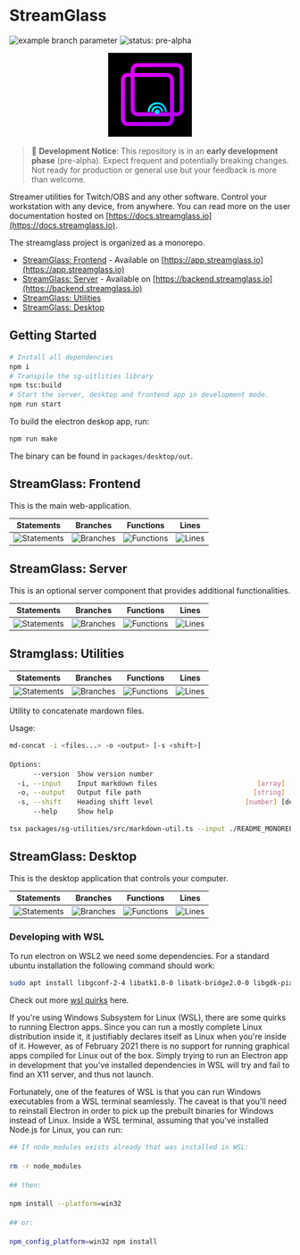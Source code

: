 <!-- Source: ./README_MONOREPO_ROOT.md -->

# StreamGlass


![example branch parameter](https://github.com/ggcaponetto/streamglass/actions/workflows/main.yml/badge.svg?branch=main)
![status: pre-alpha](https://img.shields.io/badge/pre--alpha-active_development-green)

<p align="center">
  <img src="./packages/frontend/public/assets/logo/icon.png" width="150" alt="Logo">
</p>

> 🚧 **Development Notice**: This repository is in an **early development phase** (pre-alpha). Expect frequent and potentially breaking changes. Not ready for production or general use but your feedback is more than welcome.

Streamer utilities for Twitch/OBS and any other software. Control your workstation with any device, from anywhere.
You can read more on the user documentation hosted on [https://docs.streamglass.io](https://docs.streamglass.io).

The streamglass project is organized as a monorepo.

- [StreamGlass: Frontend](./packages/frontend/README.md) - Available on [https://app.streamglass.io](https://app.streamglass.io)
- [StreamGlass: Server](./packages/server/README.md) - Available on [https://backend.streamglass.io](https://backend.streamglass.io)
- [StreamGlass: Utilities](./packages/sg-utilities/README.md)
- [StreamGlass: Desktop](./packages/desktop/README.md)

## Getting Started

```bash
# Install all dependencies
npm i
# Transpile the sg-uitlities library
npm tsc:build
# Start the server, desktop and frontend app in development mode.
npm run start
```

To build the electron deskop app, run:

```bash
npm run make
```

The binary can be found in `packages/desktop/out`.


<!-- Source: ./packages/frontend/README.md -->

## StreamGlass: Frontend

This is the main web-application.

| Statements                  | Branches                | Functions                 | Lines             |
| --------------------------- | ----------------------- | ------------------------- | ----------------- |
| ![Statements](https://img.shields.io/badge/statements-1.45%25-red.svg?style=flat) | ![Branches](https://img.shields.io/badge/branches-20%25-red.svg?style=flat) | ![Functions](https://img.shields.io/badge/functions-20%25-red.svg?style=flat) | ![Lines](https://img.shields.io/badge/lines-1.45%25-red.svg?style=flat) |


<!-- Source: ./packages/server/README.md -->

## StreamGlass: Server

This is an optional server component that provides additional functionalities.

| Statements                  | Branches                | Functions                 | Lines             |
| --------------------------- | ----------------------- | ------------------------- | ----------------- |
| ![Statements](https://img.shields.io/badge/statements-33.57%25-red.svg?style=flat) | ![Branches](https://img.shields.io/badge/branches-62.5%25-red.svg?style=flat) | ![Functions](https://img.shields.io/badge/functions-47.05%25-red.svg?style=flat) | ![Lines](https://img.shields.io/badge/lines-33.57%25-red.svg?style=flat) |


<!-- Source: ./packages/sg-utilities/README.md -->

## Stramglass: Utilities

| Statements                  | Branches                | Functions                 | Lines             |
| --------------------------- | ----------------------- | ------------------------- | ----------------- |
| ![Statements](https://img.shields.io/badge/statements-81.25%25-yellow.svg?style=flat) | ![Branches](https://img.shields.io/badge/branches-76.47%25-red.svg?style=flat) | ![Functions](https://img.shields.io/badge/functions-83.33%25-yellow.svg?style=flat) | ![Lines](https://img.shields.io/badge/lines-81.25%25-yellow.svg?style=flat) |

Utility to concatenate mardown files.

Usage:

```bash
md-concat -i <files...> -o <output> [-s <shift>]

Options:
      --version  Show version number                                   [boolean]
  -i, --input    Input markdown files                         [array] [required]
  -o, --output   Output file path                            [string] [required]
  -s, --shift    Heading shift level                       [number] [default: 1]
      --help     Show help                                             [boolean]
```

```bash
tsx packages/sg-utilities/src/markdown-util.ts --input ./README_MONOREPO_ROOT.md ./packages/frontend/README.md ./packages/server/README.md ./packages/sg-utilities/README.md --output ./README.md
```


<!-- Source: ./packages/desktop/README.md -->

## StreamGlass: Desktop

This is the desktop application that controls your computer.

| Statements                  | Branches                | Functions                 | Lines             |
| --------------------------- | ----------------------- | ------------------------- | ----------------- |
| ![Statements](https://img.shields.io/badge/statements-0%25-red.svg?style=flat) | ![Branches](https://img.shields.io/badge/branches-40%25-red.svg?style=flat) | ![Functions](https://img.shields.io/badge/functions-40%25-red.svg?style=flat) | ![Lines](https://img.shields.io/badge/lines-0%25-red.svg?style=flat) |

### Developing with WSL

To run electron on WSL2 we need some dependencies. For a standard ubuntu installation the following command should work:

```bash
sudo apt install libgconf-2-4 libatk1.0-0 libatk-bridge2.0-0 libgdk-pixbuf2.0-0 libgtk-3-0 libgbm-dev libnss3-dev libxss-dev
```

Check out more [wsl quirks](https://www.electronforge.io/guides/developing-with-wsl) here.

If you're using Windows Subsystem for Linux (WSL), there are some quirks to running Electron apps. Since you can run a mostly complete Linux distribution inside it, it justifiably declares itself as Linux when you're inside of it. However, as of February 2021 there is no support for running graphical apps compiled for Linux out of the box. Simply trying to run an Electron app in development that you've installed dependencies in WSL will try and fail to find an X11 server, and thus not launch.

Fortunately, one of the features of WSL is that you can run Windows executables from a WSL terminal seamlessly. The caveat is that you'll need to reinstall Electron in order to pick up the prebuilt binaries for Windows instead of Linux. Inside a WSL terminal, assuming that you've installed Node.js for Linux, you can run:

```bash
## If node_modules exists already that was installed in WSL:

rm -r node_modules

## then:

npm install --platform=win32

## or:

npm_config_platform=win32 npm install
```